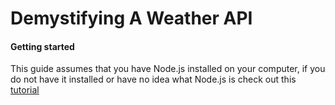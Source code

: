 # Demystifying A Weather API



#### Getting started

This guide assumes that you have Node.js installed on your computer, if you do not have it installed or have no idea what Node.js is check out this [tutorial](https://html5hive.org/complete-beginners-guide-to-node-js/)